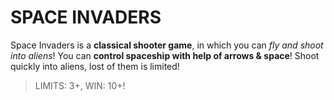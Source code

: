 # SPACE INVADERS
Space Invaders is a **classical shooter game**, in which you can *fly and shoot into aliens*!
You can **control spaceship with help of arrows & space**!
Shoot quickly into aliens, lost of them is limited!
> LIMITS: 3+, WIN: 10+!
